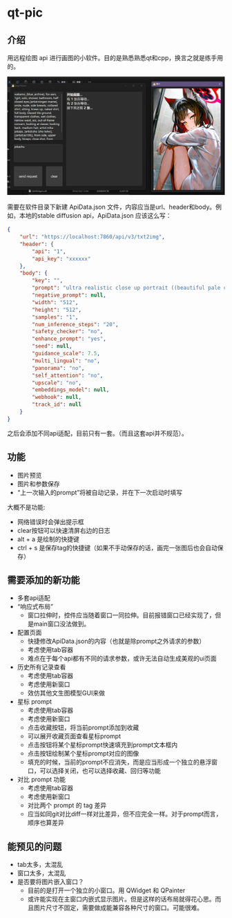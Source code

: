 # qt-pic

## 介绍

用远程绘图 api 进行画图的小软件。目的是熟悉熟悉qt和cpp，换言之就是练手用的。

![UI示例](img/QQ20241110-134204.png)

需要在软件目录下新建 ApiData.json 文件，内容应当是url、header和body。例如，本地的stable diffusion api，ApiData.json 应该这么写：

```json
{
	"url": "https://localhost:7860/api/v3/txt2img",
	"header": {
		"api": "1",
		"api_key": "xxxxxx"
	},
	"body": {
		"key": "",
		"prompt": "ultra realistic close up portrait ((beautiful pale cyberpunk female with heavy black eyeliner))",
		"negative_prompt": null,
		"width": "512",
		"height": "512",
		"samples": "1",
		"num_inference_steps": "20",
		"safety_checker": "no",
		"enhance_prompt": "yes",
		"seed": null,
		"guidance_scale": 7.5,
		"multi_lingual": "no",
		"panorama": "no",
		"self_attention": "no",
		"upscale": "no",
		"embeddings_model": null,
		"webhook": null,
		"track_id": null
	}
}
```

之后会添加不同api适配，目前只有一套。（而且这套api并不规范）。

## 功能

- 图片预览
- 图片和参数保存
- “上一次输入的prompt”将被自动记录，并在下一次启动时填写

大概不是功能:

- 网络错误时会弹出提示框
- clear按钮可以快速清屏右边的日志
- alt + a 是绘制的快捷键
- ctrl + s 是保存tag的快捷键（如果不手动保存的话，画完一张图后也会自动保存）

## 需要添加的新功能

- 多套api适配
- “响应式布局”
	- 窗口拉伸时，控件应当随着窗口一同拉伸。目前报错窗口已经实现了，但是main窗口没法做到。
- 配置页面
	- 快捷修改ApiData.json的内容（也就是除prompt之外请求的参数）
	- 考虑使用tab容器
	- 难点在于每个api都有不同的请求参数，或许无法自动生成美观的ui页面
- 历史所有记录查看
	- 考虑使用tab容器
	- 考虑使用新窗口
	- 效仿其他文生图模型GUI来做
- 星标 prompt
	- 考虑使用tab容器
	- 考虑使用新窗口
	- 点击收藏按钮，将当前prompt添加到收藏
	- 可以展开收藏页面查看星标prompt
	- 点击按钮将某个星标prompt快速填充到prompt文本框内
	- 点击按钮绘制某个星标prompt对应的图像
	- 填充的时候，当前的prompt不应消失，而是应当形成一个独立的悬浮窗口，可以选择关闭，也可以选择收藏、回归等功能
- 对比 prompt 功能
	- 考虑使用tab容器
	- 考虑使用新窗口
	- 对比两个 prompt 的 tag 差异
	- 应当如同git对比diff一样对比差异，但不应完全一样。对于prompt而言，顺序也算差异

## 能预见的问题

- tab太多，太混乱
- 窗口太多，太混乱
- 是否要将图片嵌入窗口？
	- 目前的是打开一个独立的小窗口。用 QWidget 和 QPainter
	- 或许能实现在主窗口内嵌式显示图片。但是这样的话布局就得花心思。而且图片尺寸不固定，需要做成能兼容各种尺寸的窗口。可能很难。